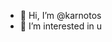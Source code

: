 - 👋 Hi, I’m @karnotos
- 👀 I’m interested in u 

<!---
karnotos/karnotos is a ✨ special ✨ repository because its `README.md` (this file) appears on your GitHub profile.
You can click the Preview link to take a look at your changes.
--->
